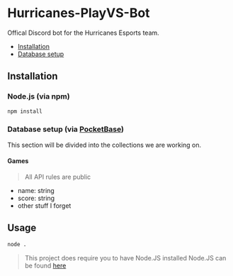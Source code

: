 # Hurricanes-PlayVS-Bot
Offical Discord bot for the Hurricanes Esports team.

- [Installation](#installation)
- [Database setup](#database-setup)

## Installation

### Node.js (via npm)

```sh
npm install
```

### Database setup (via [PocketBase](https://pocketbase.io/docs))

This section will be divided into the collections we are working on. 

#### Games

> All API rules are public
- name: string
- score: string
- other stuff I forget

## Usage
```sh
node .
```
> This project does require you to have Node.JS installed
> Node.JS can be found [here](https://nodejs.org)
